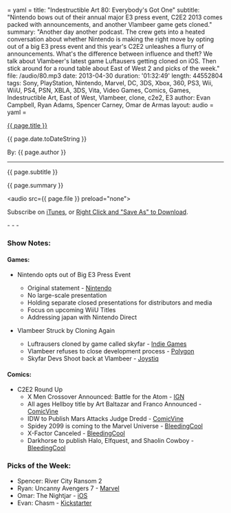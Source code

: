 = yaml =
title: "Indestructible Art 80: Everybody's Got One"
subtitle: "Nintendo bows out of their annual major E3 press event, C2E2 2013 comes packed with announcements, and another Vlambeer game gets cloned."
summary: "Another day another podcast. The crew gets into a heated conversation about whether Nintendo is making the right move by opting out of a big E3 press event and this year's C2E2 unleashes a flurry of announcements. What's the difference between influence and theft? We talk about Vlambeer's latest game Luftausers getting cloned on iOS. Then stick around for a round table about East of West 2 and picks of the week."
file: /audio/80.mp3
date: 2013-04-30
duration: '01:32:49'
length: 44552804
tags: Sony, PlayStation, Nintendo, Marvel, DC, 3DS, Xbox, 360, PS3, Wii, WiiU, PS4, PSN, XBLA, 3DS, Vita, Video Games, Comics, Games, Indestructible Art, East of West, Vlambeer, clone, c2e2, E3
author: Evan Campbell, Ryan Adams, Spencer Carney, Omar de Armas
layout: audio
= yaml =

<a href="{{ page.url }}" class='postTitleLink'><p class='postTitle'>{{ page.title }}</p></a>
<p class='postPublished'>{{ page.date.toDateString }}</p>
<p class='postAuthor'>By: {{ page.author }}</p>
<hr>
<p class='podcastSummary'>{{ page.subtitle }}</p>

<p class='podcastSummary'>{{ page.summary }}</p>

<audio src={{ page.file }} preload="none"></audio>
<p class='subLinks'>Subscribe on <a href='http://bit.ly/iapodcast'>iTunes</a>, or <a href={{ page.file }}>Right Click and "Save As" to Download</a>.</p>
- - -

### Show Notes:  ###
#### Games: ####
* Nintendo opts out of Big E3 Press Event
  * Original statement - [Nintendo](http://www.nintendo.co.jp/ir/en/library/events/130425/04.html)
  * No large-scale presentation
  * Holding separate closed presentations for distributors and media
  * Focus on upcoming WiiU Titles
  * Addressing japan with Nintendo Direct  
  
* Vlambeer Struck by Cloning Again
  * Luftrausers cloned by game called skyfar - [Indie Games](http://indiegames.com/2013/04/vlambeers_games_popular_among_.html)
  * Vlambeer refuses to close development process -  [Polygon](http://www.polygon.com/2013/4/27/4269698/why-vlambeer-wont-stop-making-freeware-first-products-second)
  * Skyfar Devs Shoot back at Vlambeer - [Joystiq](http://www.joystiq.com/2013/04/25/luftrausers-clone-dev-shoots-back-at-vlambeer/)  
  
#### Comics: ####
* C2E2 Round Up
  * X Men Crossover Announced: Battle for the Atom - [IGN](http://www.ign.com/articles/2013/04/28/c2e2-marvel-reveals-x-men-battle-of-the-atom?abthid=517d652b7f8d32137f000006)
  * All ages Hellboy title by Art Baltazar and Franco Announced - [ComicVine](http://www.comicvine.com/articles/c2e2-13-dark-horse-announces-itty-bitty-hellboy/1100-146467/)
  * IDW to Publish Mars Attacks Judge Dredd - [ComicVine](http://www.comicvine.com/articles/c2e2-13-mars-attacks-judge-dredd-announced/1100-146464/)
  * Spidey 2099 is coming to the Marvel Universe - [BleedingCool](http://www.comicbookresources.com/?page=article&id=45152)
  * X-Factor Canceled - [BleedingCool](http://www.bleedingcool.com/2013/04/28/x-factor-is-cancelled-official/)
  * Darkhorse to publish Halo, Elfquest, and Shaolin Cowboy - [BleedingCool](http://www.bleedingcool.com/2013/04/25/dark-horse-to-publish-halo-elfquest-and-shaolin-cowboy/)  
  
### Picks of the Week: ###
* Spencer: River City Ransom 2
* Ryan: Uncanny Avengers 7 - [Marvel](http://marvel.com/comics/issue/43333/uncanny_avengers_2012_7)
* Omar: The Nightjar - [iOS](https://itunes.apple.com/app/the-nightjar/id431598741?mt=8)
* Evan: Chasm - [Kickstarter](http://www.kickstarter.com/projects/discordgames/chasm)